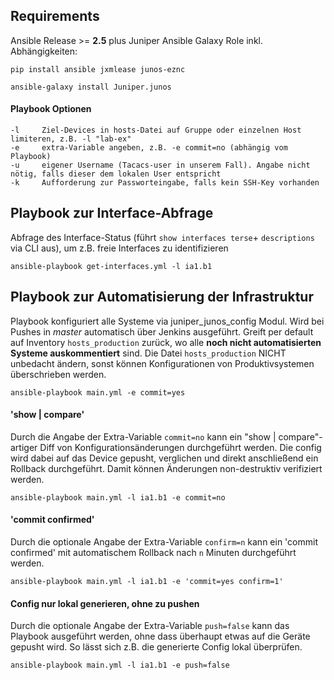 ## Requirements

Ansible Release >= **2.5** plus Juniper Ansible Galaxy Role inkl. Abhängigkeiten:

    pip install ansible jxmlease junos-eznc

    ansible-galaxy install Juniper.junos


#### Playbook Optionen

    -l     Ziel-Devices in hosts-Datei auf Gruppe oder einzelnen Host limiteren, z.B. -l "lab-ex"
    -e     extra-Variable angeben, z.B. -e commit=no (abhängig vom Playbook)
    -u     eigener Username (Tacacs-user in unserem Fall). Angabe nicht nötig, falls dieser dem lokalen User entspricht
    -k     Aufforderung zur Passworteingabe, falls kein SSH-Key vorhanden


## Playbook zur Interface-Abfrage

Abfrage des Interface-Status (führt ```show interfaces terse```+ ```descriptions``` via CLI aus), um z.B. freie Interfaces zu identifizieren

	ansible-playbook get-interfaces.yml -l ia1.b1


## Playbook zur Automatisierung der Infrastruktur

Playbook konfiguriert alle Systeme via juniper_junos_config Modul. Wird bei Pushes in *master* automatisch über Jenkins ausgeführt. Greift per default auf Inventory ```hosts_production``` zurück, wo alle **noch nicht automatisierten Systeme auskommentiert** sind. Die Datei ```hosts_production``` NICHT unbedacht ändern, sonst können Konfigurationen von Produktivsystemen überschrieben werden.

    ansible-playbook main.yml -e commit=yes

#### 'show | compare'

Durch die Angabe der Extra-Variable ```commit=no``` kann ein "show | compare"-artiger Diff von Konfigurationsänderungen durchgeführt werden. Die config wird dabei auf das Device gepusht, verglichen und direkt anschließend ein Rollback durchgeführt. Damit können Änderungen non-destruktiv verifiziert werden.

    ansible-playbook main.yml -l ia1.b1 -e commit=no

#### 'commit confirmed'

Durch die optionale Angabe der Extra-Variable ```confirm=n``` kann ein 'commit confirmed' mit automatischem Rollback nach ```n``` Minuten durchgeführt werden.

    ansible-playbook main.yml -l ia1.b1 -e 'commit=yes confirm=1'

#### Config nur lokal generieren, ohne zu pushen

Durch die optionale Angabe der Extra-Variable ```push=false``` kann das Playbook ausgeführt werden, ohne dass überhaupt etwas auf die Geräte gepusht wird. So lässt sich z.B. die generierte Config lokal überprüfen.

    ansible-playbook main.yml -l ia1.b1 -e push=false
